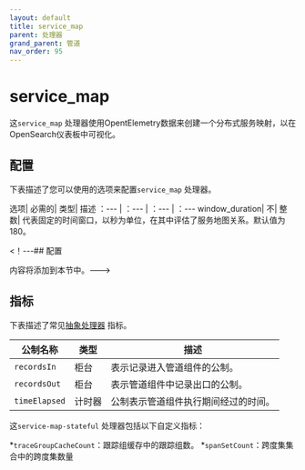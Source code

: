 ```yaml
---
layout: default
title: service_map 
parent: 处理器
grand_parent: 管道
nav_order: 95
---
```


# service_map

这`service_map` 处理器使用OpentElemetry数据来创建一个分布式服务映射，以在OpenSearch仪表板中可视化。

## 配置

下表描述了您可以使用的选项来配置`service_map` 处理器。

选项| 必需的| 类型| 描述
：--- | ：--- | ：--- | ：---
window_duration| 不| 整数| 代表固定的时间窗口，以秒为单位，在其中评估了服务地图关系。默认值为180。

<！---## 配置

内容将添加到本节中。--->

## 指标

下表描述了常见[抽象处理器](https://github.com/opensearch-project/data-prepper/blob/main/data-prepper-api/src/main/java/org/opensearch/dataprepper/model/processor/AbstractProcessor.java) 指标。

| 公制名称| 类型| 描述|
| ------------- | ---- | -----------|
| `recordsIn` | 柜台| 表示记录进入管道组件的公制。|
| `recordsOut` | 柜台| 表示管道组件中记录出口的公制。|
| `timeElapsed` | 计时器| 公制表示管道组件执行期间经过的时间。|

这`service-map-stateful` 处理器包括以下自定义指标：

*`traceGroupCacheCount`：跟踪组缓存中的跟踪组数。
*`spanSetCount`：跨度集集合中的跨度集数量

